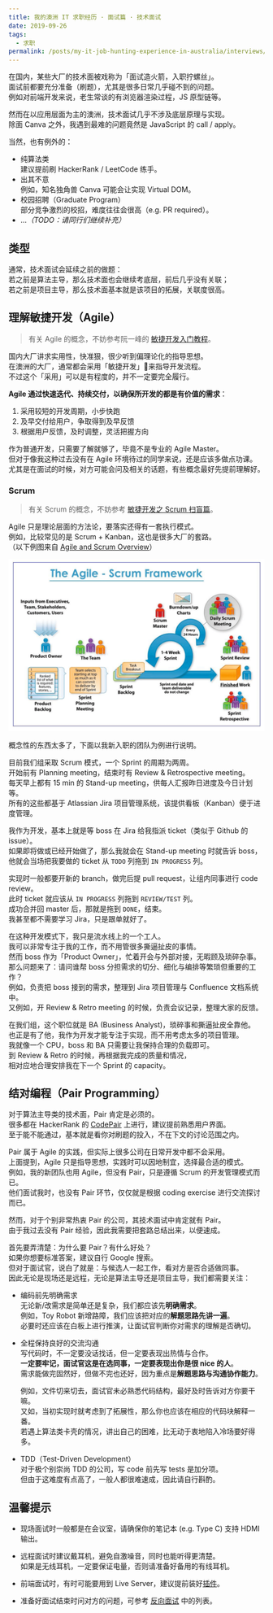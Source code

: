 ```yaml
---
title: 我的澳洲 IT 求职经历 · 面试篇 · 技术面试
date: 2019-09-26
tags:
  - 求职
permalink: /posts/my-it-job-hunting-experience-in-australia/interviews/technical-interview.html
---
```


在国内，某些大厂的技术面被戏称为「面试造火箭，入职拧螺丝」。  
面试前都要充分准备（刷题），尤其是很多日常几乎碰不到的问题。  
例如对前端开发来说，老生常谈的有浏览器渲染过程，JS 原型链等。

然而在以应用层面为主的澳洲，技术面试几乎不涉及底层原理与实现。  
除面 Canva 之外，我遇到最难的问题竟然是 JavaScript 的 call / apply。

当然，也有例外的：

* 纯算法类  
  建议提前刷 HackerRank / LeetCode 练手。
* 出其不意  
  例如，知名独角兽 Canva 可能会让实现 Virtual DOM。
* 校园招聘（Graduate Program）  
  部分竞争激烈的校招，难度往往会很高（e.g. PR required）。
* ...*（TODO：请同行们继续补充）*

## 类型

通常，技术面试会延续之前的做题：  
若之前是算法主导，那么技术面也会继续考底层，前后几乎没有关联；  
若之前是项目主导，那么技术面基本就是该项目的拓展，关联度很高。

## 理解敏捷开发（Agile）

> 有关 Agile 的概念，不妨参考阮一峰的 [敏捷开发入门教程](https://www.ruanyifeng.com/blog/2019/03/agile-development.html)。

国内大厂讲求实用性，快准狠，很少听到偏理论化的指导思想。  
在澳洲的大厂，通常都会采用「敏捷开发」来指导开发流程。  
不过这个「采用」可以是有程度的，并不一定要完全履行。

**Agile 通过快速迭代、持续交付，以确保所开发的都是有价值的需求**：

1. 采用较短的开发周期，小步快跑
2. 及早交付给用户，争取得到及早反馈
3. 根据用户反馈，及时调整，灵活把握方向

作为普通开发，只需要了解就够了，毕竟不是专业的 Agile Master。  
但对于像我这种过去没有在 Agile 环境待过的同学来说，还是应该多做点功课。  
尤其是在面试的时候，对方可能会问及相关的话题，有些概念最好先提前理解好。

### Scrum

> 有关 Scrum 的概念，不妨参考 [敏捷开发之 Scrum 扫盲篇](https://www.cnblogs.com/taven/archive/2010/10/17/1853386.html)。  

Agile 只是理论层面的方法论，要落实还得有一套执行模式。  
例如，比较常见的是 Scrum + Kanban，这也是很多大厂的套路。  
（以下例图来自 [Agile and Scrum Overview](https://medium.com/jorgeacetozi/agile-and-scrum-overview-fb68fc04aff8)）

![Scrum Diagram](./_images/scrum-diagram.png)

概念性的东西太多了，下面以我新入职的团队为例进行说明。

目前我们组采取 Scrum 模式，一个 Sprint 的周期为两周。  
开始前有 Planning meeting，结束时有 Review & Retrospective meeting。  
每天早上都有 15 min 的 Stand-up meeting，供每人汇报昨日进度及今日计划等。  
所有的这些都基于 Atlassian Jira 项目管理系统，该提供看板（Kanban）便于进度管理。

我作为开发，基本上就是等 boss 在 Jira 给我指派 ticket（类似于 Github 的 issue）。  
如果即将做或已经开始做了，那么我就会在 Stand-up meeting 时就告诉 boss，  
他就会当场把我要做的 ticket 从 `TODO` 列拖到 `IN PROGRESS` 列。

实现时一般都要开新的 branch，做完后提 pull request，让组内同事进行 code review。  
此时 ticket 就应该从 `IN PROGRESS` 列拖到 `REVIEW/TEST` 列。  
成功合并回 master 后，那就是拖到 `DONE`，结束。  
我甚至都不需要学习 Jira，只是跟单就好了。

在这种开发模式下，我只是流水线上的一个工人。  
我可以非常专注于我的工作，而不用管很多撕逼扯皮的事情。  
然而 boss 作为「Product Owner」，忙着开会与外部对接，无暇顾及琐碎杂事。  
那么问题来了：请问谁帮 boss 分担需求的切分、细化与编排等繁琐但重要的工作？  
例如，负责把 boss 接到的需求，整理到 Jira 项目管理与 Confluence 文档系统中。  
又例如，开 Review & Retro meeting 的时候，负责会议记录，整理大家的反馈。

在我们组，这个职位就是 BA (Business Analyst)，琐碎事和撕逼扯皮全靠他。  
也正是有了他，我作为开发才能专注于实现，而不用考虑太多的项目管理。  
我就像一个 CPU，boss 和 BA 只需要让我保持合理的负载即可。  
到 Review & Retro 的时候，再根据我完成的质量和情况，  
相对应地合理安排我在下一个 Sprint 的 capacity。

## 结对编程（Pair Programming）

对于算法主导类的技术面，Pair 肯定是必须的。  
很多都在 HackerRank 的 [CodePair](https://support.hackerrank.com/hc/en-us/articles/115008269227-Introduction-to-CodePair) 上进行，建议提前熟悉用户界面。  
至于能不能通过，基本就是看你对刷题的投入，不在下文的讨论范围之内。

Pair 属于 Agile 的实践，但实际上很多公司在日常开发中都不会采用。  
上面提到，Agile 只是指导思想，实践时可以因地制宜，选择最合适的模式。  
例如，我的新团队也用 Agile，但没有 Pair，只是遵循 Scrum 的开发管理模式而已。  
他们面试我时，也没有 Pair 环节，仅仅就是根据 coding exercise 进行交流探讨而已。

然而，对于个别非常热衷 Pair 的公司，其技术面试中肯定就有 Pair。  
由于我过去没有 Pair 经验，因此我需要把套路总结出来，以便速成。

首先要弄清楚：为什么要 Pair？有什么好处？  
如果你想要标准答案，建议自行 Google 搜索。  
但对于面试官，说白了就是：与候选人一起工作，看对方是否合适做同事。  
因此无论是现场还是远程，无论是算法主导还是项目主导，我们都需要关注：

* 编码前先明确需求  
  无论新/改需求是简单还是复杂，我们都应该先**明确需求**。  
  例如，Toy Robot 新增路障，我们应该把对应的**解题思路先讲一遍**。  
  必要时还应该在白板上进行推演，让面试官判断你对需求的理解是否确切。

* 全程保持良好的交流沟通  
  写代码时，不一定要没话找话，但一定要表现出热情与合作。  
  **一定要牢记，面试官这是在选同事，一定要表现出你是很 nice 的人**。  
  需求能做完固然好，但做不完也还好，因为重点是**解题思路与沟通协作能力**。

  例如，文件切来切去，面试官未必熟悉代码结构，最好及时告诉对方你要干嘛。  
  又如，当初实现时就考虑到了拓展性，那么你也应该在相应的代码块解释一番。  
  若遇上算法类卡壳的情况，讲出自己的困难，比无动于衷地陷入冷场要好得多。

* TDD（Test-Driven Development）  
  对于极个别崇尚 TDD 的公司，写 code 前先写 tests 是加分项。  
  但由于这难度有点高了，一般人都很难速成，因此请自行斟酌。

## 温馨提示

* 现场面试时一般都是在会议室，请确保你的笔记本 (e.g. Type C) 支持 HDMI 输出。

* 远程面试时建议戴耳机，避免自激噪音，同时也能听得更清楚。  
  如果是无线耳机，一定要保证电量，否则请准备好备用的有线耳机。

* 前端面试时，有时可能要用到 Live Server，建议提前装好[插件](https://marketplace.visualstudio.com/items?itemName=ritwickdey.LiveServer)。

* 准备好面试结束时问对方的问题，可参考 [反向面试](https://github.com/yifeikong/reverse-interview-zh) 中的列表。
